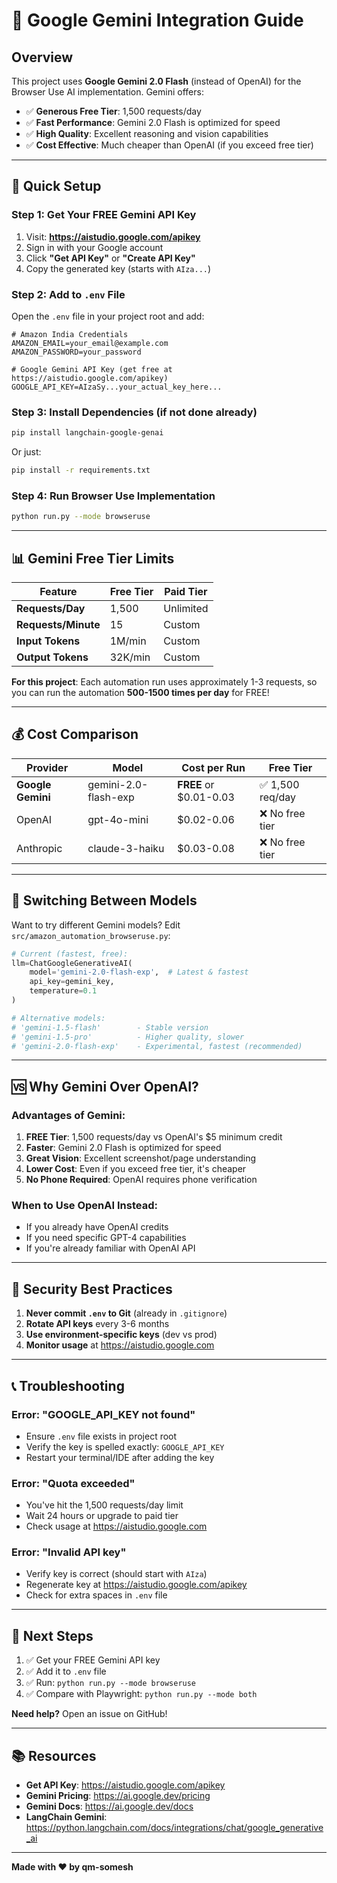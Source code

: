 # 🤖 Google Gemini Integration Guide

## Overview

This project uses **Google Gemini 2.0 Flash** (instead of OpenAI) for the Browser Use AI implementation. Gemini offers:

- ✅ **Generous Free Tier**: 1,500 requests/day
- ✅ **Fast Performance**: Gemini 2.0 Flash is optimized for speed
- ✅ **High Quality**: Excellent reasoning and vision capabilities
- ✅ **Cost Effective**: Much cheaper than OpenAI (if you exceed free tier)

---

## 🚀 Quick Setup

### Step 1: Get Your FREE Gemini API Key

1. Visit: **https://aistudio.google.com/apikey**
2. Sign in with your Google account
3. Click **"Get API Key"** or **"Create API Key"**
4. Copy the generated key (starts with `AIza...`)

### Step 2: Add to `.env` File

Open the `.env` file in your project root and add:

```env
# Amazon India Credentials
AMAZON_EMAIL=your_email@example.com
AMAZON_PASSWORD=your_password

# Google Gemini API Key (get free at https://aistudio.google.com/apikey)
GOOGLE_API_KEY=AIzaSy...your_actual_key_here...
```

### Step 3: Install Dependencies (if not done already)

```bash
pip install langchain-google-genai
```

Or just:
```bash
pip install -r requirements.txt
```

### Step 4: Run Browser Use Implementation

```bash
python run.py --mode browseruse
```

---

## 📊 Gemini Free Tier Limits

| Feature | Free Tier | Paid Tier |
|---------|-----------|-----------|
| **Requests/Day** | 1,500 | Unlimited |
| **Requests/Minute** | 15 | Custom |
| **Input Tokens** | 1M/min | Custom |
| **Output Tokens** | 32K/min | Custom |

**For this project**: Each automation run uses approximately 1-3 requests, so you can run the automation **500-1500 times per day** for FREE!

---

## 💰 Cost Comparison

| Provider | Model | Cost per Run | Free Tier |
|----------|-------|--------------|-----------|
| **Google Gemini** | gemini-2.0-flash-exp | **FREE** or $0.01-0.03 | ✅ 1,500 req/day |
| OpenAI | gpt-4o-mini | $0.02-0.06 | ❌ No free tier |
| Anthropic | claude-3-haiku | $0.03-0.08 | ❌ No free tier |

---

## 🔧 Switching Between Models

Want to try different Gemini models? Edit `src/amazon_automation_browseruse.py`:

```python
# Current (fastest, free):
llm=ChatGoogleGenerativeAI(
    model='gemini-2.0-flash-exp',  # Latest & fastest
    api_key=gemini_key,
    temperature=0.1
)

# Alternative models:
# 'gemini-1.5-flash'        - Stable version
# 'gemini-1.5-pro'          - Higher quality, slower
# 'gemini-2.0-flash-exp'    - Experimental, fastest (recommended)
```

---

## 🆚 Why Gemini Over OpenAI?

### Advantages of Gemini:
1. **FREE Tier**: 1,500 requests/day vs OpenAI's $5 minimum credit
2. **Faster**: Gemini 2.0 Flash is optimized for speed
3. **Great Vision**: Excellent screenshot/page understanding
4. **Lower Cost**: Even if you exceed free tier, it's cheaper
5. **No Phone Required**: OpenAI requires phone verification

### When to Use OpenAI Instead:
- If you already have OpenAI credits
- If you need specific GPT-4 capabilities
- If you're already familiar with OpenAI API

---

## 🔐 Security Best Practices

1. **Never commit `.env` to Git** (already in `.gitignore`)
2. **Rotate API keys** every 3-6 months
3. **Use environment-specific keys** (dev vs prod)
4. **Monitor usage** at https://aistudio.google.com

---

## 📞 Troubleshooting

### Error: "GOOGLE_API_KEY not found"
- Ensure `.env` file exists in project root
- Verify the key is spelled exactly: `GOOGLE_API_KEY`
- Restart your terminal/IDE after adding the key

### Error: "Quota exceeded"
- You've hit the 1,500 requests/day limit
- Wait 24 hours or upgrade to paid tier
- Check usage at https://aistudio.google.com

### Error: "Invalid API key"
- Verify key is correct (should start with `AIza`)
- Regenerate key at https://aistudio.google.com/apikey
- Check for extra spaces in `.env` file

---

## 🎯 Next Steps

1. ✅ Get your FREE Gemini API key
2. ✅ Add it to `.env` file
3. ✅ Run: `python run.py --mode browseruse`
4. ✅ Compare with Playwright: `python run.py --mode both`

**Need help?** Open an issue on GitHub!

---

## 📚 Resources

- **Get API Key**: https://aistudio.google.com/apikey
- **Gemini Pricing**: https://ai.google.dev/pricing
- **Gemini Docs**: https://ai.google.dev/docs
- **LangChain Gemini**: https://python.langchain.com/docs/integrations/chat/google_generative_ai

---

**Made with ❤️ by qm-somesh**

